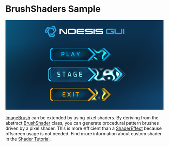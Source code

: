 # BrushShaders Sample

![Screenshot](https://github.com/Noesis/Noesis.github.io/blob/master/NoesisGUI/Samples/BrushShaders/Screenshot.png)

[ImageBrush](https://www.noesisengine.com/docs/Gui.Core._ImageBrush.html) can be extended by using pixel shaders. By deriving from the abstract [BrushShader](https://www.noesisengine.com/docs/Gui.Core._BrushShader.html) class, you can generate procedural pattern brushes driven by a pixel shader. This is more efficient than a [ShaderEffect](https://www.noesisengine.com/docs/Gui.Core._ShaderEffect.html) because offscreen usage is not needed. Find more information about custom shader in the [Shader Tutorial](https://www.noesisengine.com/docs/Gui.Core.ShadersTutorial.html).
